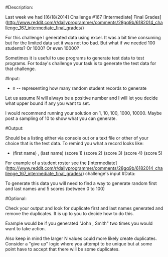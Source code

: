 #Description:

Last week we had [[6/18/2014] Challenge #167 [Intermediate] Final Grades] (http://www.reddit.com/r/dailyprogrammer/comments/28gq9b/6182014_challenge_167_intermediate_final_grades/) 

For this challenge I generated data using excel. It was a bit time consuming but for the limited data set it was not too bad. But what if we needed 100 students? Or 1000? Or even 10000?


Sometimes it is useful to use programs to generate test data to test programs. For today's challenge your task is to generate the test data for that challenge.


#Input:

* n -- representing how many random student records to generate

Let us assume N will always be a positive number and I will let you decide what upper bound if any you want to set.

I would recommend running your solution on 1, 10, 100, 1000, 10000. Maybe post a sampling of 10 to show what you can generate.

#Output: 

Should be a listing either via console out or a text file or other of your choice that is the test data. To remind you what a record looks like:

* (first name) , (last name) (score 1) (score 2) (score 3) (score 4) (score 5)

For example of a student roster see the [Intermediate] (http://www.reddit.com/r/dailyprogrammer/comments/28gq9b/6182014_challenge_167_intermediate_final_grades/) challenge's input
#Data:

To generate this data you will need to find a way to generate random first and last names and 5 scores (between 0 to 100)

#Optional:

Check your output and look for duplicate first and last names generated and remove the duplicates. It is up to you to decide how to do this.

Example would be if you generated "John , Smith" two times you would want to take action. 

Also keep in mind the larger N values could more likely create duplicates. Consider a "give up" logic where you attempt to be unique but at some point have to accept that there will be some duplicates. 

